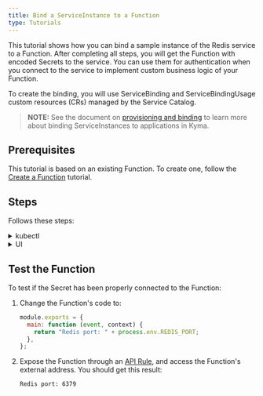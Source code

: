 ```yaml
---
title: Bind a ServiceInstance to a Function
type: Tutorials
---
```


This tutorial shows how you can bind a sample instance of the Redis service to a Function. After completing all steps, you will get the Function with encoded Secrets to the service. You can use them for authentication when you connect to the service to implement custom business logic of your Function.

To create the binding, you will use ServiceBinding and ServiceBindingUsage custom resources (CRs) managed by the Service Catalog.

>**NOTE:** See the document on [provisioning and binding](/components/service-catalog/#details-provisioning-and-binding-flow) to learn more about binding ServiceInstances to applications in Kyma.

## Prerequisites

This tutorial is based on an existing Function. To create one, follow the [Create a Function](#tutorials-create-a-function) tutorial.

## Steps

Follows these steps:

<div tabs name="steps" group="bind-function">
  <details>
  <summary label="kubectl">
  kubectl
  </summary>

1. Export these variables:

   ```bash
   export NAME={FUNCTION_NAME}
   export NAMESPACE={FUNCTION_NAMESPACE}
   ```

   > **NOTE:** Function takes the name from the Function CR name. The ServiceInstance, ServiceBinding, and ServiceBindingUsage CRs can have different names, but for the purpose of this tutorial, all related resources share a common name defined under the **NAME** variable.

   > **NOTE:** If you already have a Redis instance provisioned on your cluster, move directly to point 6 to create a ServiceBinding.

2. Provision an Addon CR with the Redis service:

   ```yaml
   cat <<EOF | kubectl apply -f  -
   apiVersion: addons.kyma-project.io/v1alpha1
   kind: AddonsConfiguration
   metadata:
     name: $NAME
     namespace: $NAMESPACE
   spec:
     reprocessRequest: 0
     repositories:
       - url: https://github.com/kyma-project/addons/releases/download/0.11.0/index-testing.yaml
   EOF
   ```

3. Check if the Addon CR was created successfully. The CR phase should state `Ready`:

   ```bash
   kubectl get addons $NAME -n $NAMESPACE -o=jsonpath="{.status.phase}"
   ```

4. Create a ServiceInstance CR. You will use the provisioned [Redis](https://redis.io/) service with its `micro` plan:

   ```yaml
   cat <<EOF | kubectl apply -f -
   apiVersion: servicecatalog.k8s.io/v1beta1
   kind: ServiceInstance
   metadata:
     name: $NAME
     namespace: $NAMESPACE
   spec:
     serviceClassExternalName: redis
     servicePlanExternalName: micro
     parameters:
       imagePullPolicy: Always
   EOF
   ```

5. Check if the ServiceInstance CR was created successfully. The last condition in the CR status should state `Ready True`:

   ```bash
   kubectl get serviceinstance $NAME -n $NAMESPACE -o=jsonpath="{range .status.conditions[*]}{.type}{'\t'}{.status}{'\n'}{end}"
   ```

6. Create a ServiceBinding CR that points to the newly created ServiceInstance in the **spec.instanceRef** field:

   ```yaml
   cat <<EOF | kubectl apply -f -
   apiVersion: servicecatalog.k8s.io/v1beta1
   kind: ServiceBinding
   metadata:
     name: $NAME
     namespace: $NAMESPACE
   spec:
     instanceRef:
       name: $NAME
   EOF
   ```

   > **NOTE:** If you use an existing ServiceInstance, change **spec.instanceRef.name** to the name of your ServiceInstance.

7. Check if the ServiceBinding CR was created successfully. The last condition in the CR status should state `Ready True`:

   ```bash
   kubectl get servicebinding $NAME -n $NAMESPACE -o=jsonpath="{range .status.conditions[*]}{.type}{'\t'}{.status}{'\n'}{end}"
   ```

8. Create a ServiceBindingUsage CR:

   ```yaml
   cat <<EOF | kubectl apply -f -
   apiVersion: servicecatalog.kyma-project.io/v1alpha1
   kind: ServiceBindingUsage
   metadata:
     name: $NAME
     namespace: $NAMESPACE
   spec:
     serviceBindingRef:
       name: $NAME
     usedBy:
       kind: serverless-function
       name: $NAME
     parameters:
       envPrefix:
         name: "REDIS_"
   EOF
   ```

   - The **spec.serviceBindingRef** and **spec.usedBy** fields are required. **spec.serviceBindingRef** points to the ServiceBinding you have just created and **spec.usedBy** points to the Function. More specifically, **spec.usedBy** refers to the name of the Function and the cluster-specific [UsageKind CR](/components/service-catalog/#custom-resource-usage-kind) (`kind: serverless-function`) that defines how Secrets should be injected to your Function when creating a ServiceBinding.

   - The **spec.parameters.envPrefix.name** field is optional. It adds a prefix to all environment variables injected in a Secret to the Function when creating a ServiceBinding. In our example, **envPrefix** is `REDIS_`, so all environmental variables will follow the `REDIS_{env}` naming pattern.

     > **TIP:** It is considered good practice to use **envPrefix**. In some cases, a Function must use several instances of a given ServiceClass. Prefixes allow you to distinguish between instances and make sure that one Secret does not overwrite another one.

9. Check if the ServiceBindingUsage CR was created successfully. The last condition in the CR status should state `Ready True`:

   ```bash
   kubectl get servicebindingusage $NAME -n $NAMESPACE -o=jsonpath="{range .status.conditions[*]}{.type}{'\t'}{.status}{'\n'}{end}"
   ```

10. Retrieve and decode Secret details from the ServiceBinding:

    ```bash
    kubectl get secret $NAME -n $NAMESPACE -o go-template='{{range $k,$v := .data}}{{printf "%s: " $k}}{{if not $v}}{{$v}}{{else}}{{$v | base64decode}}{{end}}{{"\n"}}{{end}}'
    ```

    You should get a result similar to the following details:

    ```bash
    HOST: hb-redis-micro-0e965585-9699-443f-b987-38bc6af0e416-redis.serverless.svc.cluster.local
    PORT: 6379
    REDIS_PASSWORD: 1tvDcINZvp
    ```

    > **NOTE:** If you added the **REDIS\_** prefix for environmental variables in step 6, all variables will start with it. For example, the **PORT** variable will take the form of **REDIS_PORT**.

    </details>
    <details>
    <summary label="ui">
    UI
    </summary>

To create a binding, you must first create a sample ServiceInstance to which you can bind the Function. Follow the sections and steps to complete this tutorial.

### Provision a Redis service using an Addon

> **NOTE:** If you already have a Redis instance provisioned on your cluster, move directly to the **Bind the Function to the ServiceInstance** section.

Follow these steps:

1. Select a Namespace from the drop-down list in the top navigation panel where you want to provision the Redis service.

2. Go to the **Addons** view in the left navigation panel and select **Add New Configuration**.

3. Enter `https://github.com/kyma-project/addons/releases/download/0.11.0/index-testing.yaml` in the **Urls** field. The Addon name is automatically generated.

4. Select **Add** to confirm changes.

   You will see that the Addon has the `Ready` status.

### Create a ServiceInstance

1. Go to the **Catalog** view where you can see the list of all available Addons and select **[Experimental] Redis**.

2. Select **Add** to provision the Redis ServiceClass and create its instance in your Namespace.

3. Change the **Name** to match the Function, select `micro` from the **Plan** drop-down list, and set **Image pull policy** to `Always`.

   > **NOTE:** The ServiceInstance, ServiceBinding, and ServiceBindingUsage can have different names than the Function, but it is recommended that all related resources share a common name.

4. Select **Create** to confirm changes.

   Wait until the status of the instance changes from `PROVISIONING` to `RUNNING`.

### Bind the Function to the ServiceInstance

1. Go to the **Functions** view in the left navigation panel and select the Function you want to bind to the ServiceInstance.

2. Switch to the **Configuration** tab and select **Create Service Binding** in the **Service Bindings** section.

3. Select the Redis service from the **Service Instance** drop-down list, add `REDIS_` as **Prefix for injected variables**, and make sure **Create new Secret** is selected.

4. Select **Create** to confirm changes.

The message appears on the screen confirming that the ServiceBinding was successfully created, and you will see it in the **Service Bindings** section in your Function, along with environment variable names.

> **NOTE:** The **Prefix for injected variables** field is optional. It adds a prefix to all environment variables injected in a Secret to the Function when creating a ServiceBinding. In our example, the prefix is set to `REDIS_`, so all environmental variables will follow the `REDIS_{ENVIRONMENT_VARIABLE}` naming pattern.

> **TIP:** It is considered good practice to use prefixes for environment variables. In some cases, a Function must use several instances of a given ServiceClass. Prefixes allow you to distinguish between instances and make sure that one Secret does not overwrite another one.

    </details>

</div>

## Test the Function

To test if the Secret has been properly connected to the Function:

1. Change the Function's code to:​

   ```js
   module.exports = {
     main: function (event, context) {
       return "Redis port: " + process.env.REDIS_PORT;
     },
   };
   ```

2. Expose the Function through an [API Rule](#tutorials-expose-a-function-with-an-api-rule), and access the Function's external address. You should get this result:

   ```text
   Redis port: 6379
   ```
